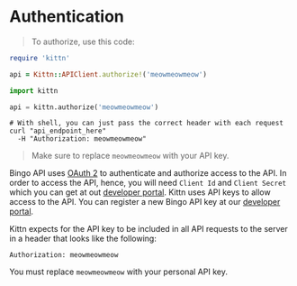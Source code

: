 # Authentication

> To authorize, use this code:

```ruby
require 'kittn'

api = Kittn::APIClient.authorize!('meowmeowmeow')
```

```python
import kittn

api = kittn.authorize('meowmeowmeow')
```

```shell
# With shell, you can just pass the correct header with each request
curl "api_endpoint_here"
  -H "Authorization: meowmeowmeow"
```

> Make sure to replace `meowmeowmeow` with your API key.

Bingo API uses [OAuth 2](https://tools.ietf.org/html/rfc6749) to authenticate and authorize access to the API. In order to access the API, hence, you will need `Client Id` and  `Client Secret` which you can get at out [developer portal](http://example.com/developers).
Kittn uses API keys to allow access to the API. You can register a new Bingo API key at our [developer portal](http://example.com/developers).

Kittn expects for the API key to be included in all API requests to the server in a header that looks like the following:

`Authorization: meowmeowmeow`

<aside class="notice">
You must replace <code>meowmeowmeow</code> with your personal API key.
</aside>